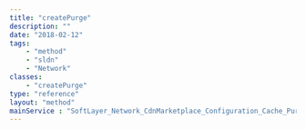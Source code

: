 ```yaml
---
title: "createPurge"
description: ""
date: "2018-02-12"
tags:
    - "method"
    - "sldn"
    - "Network"
classes:
    - "createPurge"
type: "reference"
layout: "method"
mainService : "SoftLayer_Network_CdnMarketplace_Configuration_Cache_Purge"
---
```

